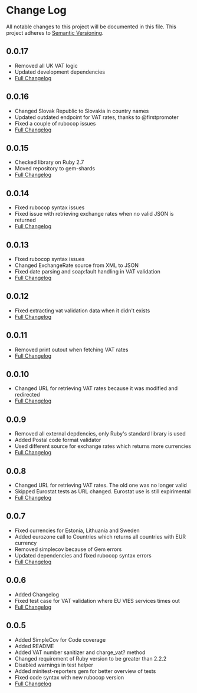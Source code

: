# Change Log
All notable changes to this project will be documented in this file.
This project adheres to [Semantic Versioning](http://semver.org/).

## 0.0.17
  - Removed all UK VAT logic
  - Updated development dependencies
  - [Full Changelog](https://github.com/gem-shards/europe.rb/compare/v0.0.15...v0.0.16)

## 0.0.16
  - Changed Slovak Republic to Slovakia in country names
  - Updated outdated endpoint for VAT rates, thanks to @firstpromoter
  - Fixed a couple of rubocop issues
  - [Full Changelog](https://github.com/gem-shards/europe.rb/compare/v0.0.15...v0.0.16)
## 0.0.15
  - Checked library on Ruby 2.7
  - Moved repository to gem-shards
  - [Full Changelog](https://github.com/VvanGemert/europe/compare/v0.0.14...v0.0.15)

## 0.0.14
  - Fixed rubocop syntax issues
  - Fixed issue with retrieving exchange rates when no valid JSON is returned
  - [Full Changelog](https://github.com/VvanGemert/europe/compare/v0.0.13...v0.0.14)

## 0.0.13
  - Fixed rubocop syntax issues
  - Changed ExchangeRate source from XML to JSON
  - Fixed date parsing and soap:fault handling in VAT validation
  - [Full Changelog](https://github.com/VvanGemert/europe/compare/v0.0.12...v0.0.13)

## 0.0.12
  - Fixed extracting vat validation data when it didn't exists
  - [Full Changelog](https://github.com/VvanGemert/europe/compare/v0.0.11...v0.0.12)

## 0.0.11
  - Removed print outout when fetching VAT rates
  - [Full Changelog](https://github.com/VvanGemert/europe/compare/v0.0.10...v0.0.11)

## 0.0.10
  - Changed URL for retrieving VAT rates because it was modified and redirected
  - [Full Changelog](https://github.com/VvanGemert/europe/compare/v0.0.9...v0.0.10)

## 0.0.9
  - Removed all external depdencies, only Ruby's standard library is used
  - Added Postal code format validator
  - Used different source for exchange rates which returns more currencies
  - [Full Changelog](https://github.com/VvanGemert/europe/compare/v0.0.8...v0.0.9)

## 0.0.8
  - Changed URL for retrieving VAT rates. The old one was no longer valid
  - Skipped Eurostat tests as URL changed. Eurostat use is still expirimental
  - [Full Changelog](https://github.com/VvanGemert/europe/compare/v0.0.7...v0.0.8)

## 0.0.7
  - Fixed currencies for Estonia, Lithuania and Sweden
  - Added eurozone call to Countries which returns all countries with EUR currency
  - Removed simplecov because of Gem errors
  - Updated dependencies and fixed rubocop syntax errors
  - [Full Changelog](https://github.com/VvanGemert/europe/compare/v0.0.6...v0.0.7)

## 0.0.6
  - Added Changelog
  - Fixed test case for VAT validation where EU VIES services times out
  - [Full Changelog](https://github.com/VvanGemert/europe/compare/v0.0.5...v0.0.6)

## 0.0.5
  - Added SimpleCov for Code coverage
  - Added README
  - Added VAT number sanitizer and charge_vat? method
  - Changed requirement of Ruby version to be greater than 2.2.2
  - Disabled warnings in test helper
  - Added minitest-reporters gem for better overview of tests
  - Fixed code syntax with new rubocop version
  - [Full Changelog](https://github.com/VvanGemert/europe/compare/v0.0.4...v0.0.5)
